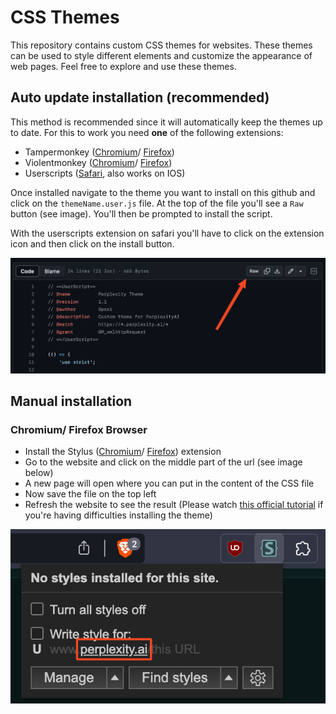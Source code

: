 # CSS Themes
This repository contains custom CSS themes for websites. These themes can be used to style different elements and customize the appearance of web pages. Feel free to explore and use these themes.

## Auto update installation (recommended)
This method is recommended since it will automatically keep the themes up to date. For this to work you need **one** of the following extensions:
- Tampermonkey ([Chromium](https://chrome.google.com/webstore/detail/tampermonkey/dhdgffkkebhmkfjojejmpbldmpobfkfo)/ [Firefox](https://addons.mozilla.org/en-US/firefox/addon/tampermonkey/))
- Violentmonkey ([Chromium](https://chrome.google.com/webstore/detail/violentmonkey/jinjaccalgkegednnccohejagnlnfdag)/ [Firefox](https://addons.mozilla.org/en-US/firefox/addon/violentmonkey/?utm_source=addons.mozilla.org&utm_medium=referral&utm_content=search))
- Userscripts ([Safari](https://apps.apple.com/us/app/userscripts/id1463298887), also works on IOS)

Once installed navigate to the theme you want to install on this github and click on the `themeName.user.js` file. At the top of the file you'll see a `Raw` button (see image). You'll then be prompted to install the script.

With the userscripts extension on safari you'll have to click on the extension icon and then click on the install button.

![Github](./tutorial/auto/github.png)

## Manual installation
### Chromium/ Firefox Browser
- Install the Stylus ([Chromium](https://chrome.google.com/webstore/detail/stylus/clngdbkpkpeebahjckkjfobafhncgmne)/ [Firefox](https://addons.mozilla.org/en-US/firefox/addon/styl-us/)) extension
- Go to the website and click on the middle part of the url (see image below)
- A new page will open where you can put in the content of the CSS file
- Now save the file on the top left
- Refresh the website to see the result
(Please watch [this official tutorial](https://www.youtube.com/watch?v=fCVvGwoF5cQ) if you're having difficulties installing the theme)


![Extension](./tutorial/manual/stylus.png)
